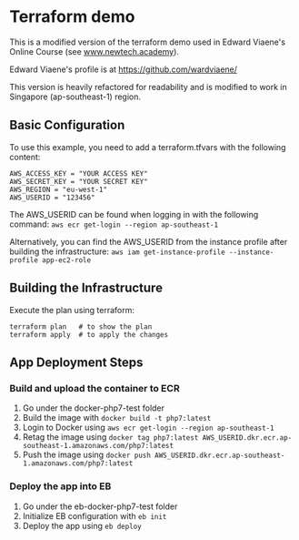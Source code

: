 # Terraform demo
This is a modified version of the terraform demo used in Edward Viaene's Online Course (see www.newtech.academy).

Edward Viaene's profile is at https://github.com/wardviaene/

This version is heavily refactored for readability and is modified to work in Singapore (ap-southeast-1) region.

## Basic Configuration
To use this example, you need to add a terraform.tfvars with the following content:
```
AWS_ACCESS_KEY = "YOUR ACCESS KEY"
AWS_SECRET_KEY = "YOUR SECRET KEY"
AWS_REGION = "eu-west-1"
AWS_USERID = "123456"
```

The AWS_USERID can be found when logging in with the following command:
`aws ecr get-login --region ap-southeast-1`

Alternatively, you can find the AWS_USERID from the instance profile after building the infrastructure:
`aws iam get-instance-profile --instance-profile app-ec2-role`

## Building the Infrastructure
Execute the plan using terraform:
```
terraform plan   # to show the plan
terraform apply  # to apply the changes
```

## App Deployment Steps

### Build and upload the container to ECR
1. Go under the docker-php7-test folder
2. Build the image with `docker build -t php7:latest`
3. Login to Docker using `aws ecr get-login --region ap-southeast-1`
3. Retag the image using `docker tag php7:latest AWS_USERID.dkr.ecr.ap-southeast-1.amazonaws.com/php7:latest`
4. Push the image using `docker push AWS_USERID.dkr.ecr.ap-southeast-1.amazonaws.com/php7:latest`

### Deploy the app into EB
1. Go under the eb-docker-php7-test folder
2. Initialize EB configuration with `eb init`
3. Deploy the app using `eb deploy`
